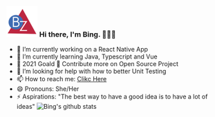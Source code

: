### ![Bing brand logo](logo.png) Hi there, I'm Bing. 👩🏻‍💻

- 🔭 I’m currently working on a React Native App
- 🌱 I’m currently learning Java, Typescript and Vue
- 🥅 2021 Goald 🎯 Contribute more on Open Source Project
- 🤔 I’m looking for help with how to better Unit Testing
- 📫 How to reach me: [Clikc Here](https://www.bingz.tech/contact.html)
- 😄 Pronouns: She/Her
- ⚡ Aspirations: "The best way to have a good idea is to have a lot of ideas" 
![Bing's github stats](https://github-readme-stats.vercel.app/api?username=imbingz&&show_icons=true&title_color=ffffff&icon_color=bb2acf&text_color=faeec3&bg_color=151515)

